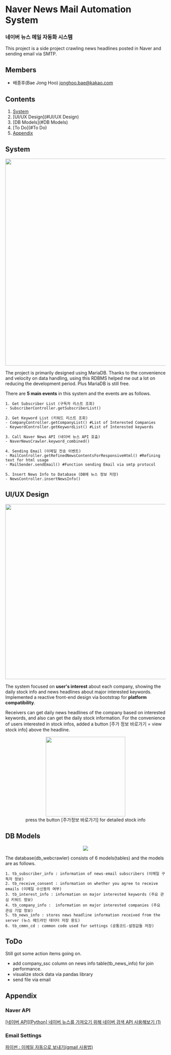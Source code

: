 # Naver News Mail Automation System
### 네이버 뉴스 메일 자동화 시스템

This project is a side project crawling news headlines posted in Naver and sending email via SMTP.

## Members
- 배종후(Bae Jong Hoo) <jonghoo.bae@kakao.com>

## Contents
1. [System](#system)
2. [UI/UX Design](#UI/UX Design)
3. [DB Models](#DB Models)
4. [To Do](#To Do)
5. [Appendix](#Appendix)

## System

<p align="center">
	<img src="https://github.com/francisBae/python-naver-news-crawler/blob/master/static/readme/webcrawlerjpg.jpg?raw=true", width="650">
</p>

The project is primarily designed using MariaDB.
Thanks to the convenience and velocity on data handling, using this RDBMS helped me out a lot on reducing the development period. Plus MariaDB is still free.

There are **5 main events** in this system and the events are as follows.

    1. Get Subscriber List (구독자 리스트 조회) 
    - SubscriberController.getSubscriberList()
    
    2. Get Keyword List (키워드 리스트 조회)
    - CompanyController.getCompanyList() #List of Interested Companies
    - KeywordController.getKeywordList() #List of Interested keywords

    3. Call Naver News API (네이버 뉴스 API 호출)
    - NaverNewsCrawler.keyword_combined() 
    
    4. Sending Email (이메일 전송 이벤트)
    - MailController.getRefinedNewsContentsForResponsiveHtml() #Refining text for html usage
    - MailSender.sendEmail() #Function sending Email via smtp protocol
    
    5. Insert News Info to Database (DB에 뉴스 정보 저장)
    - NewsController.insertNewsInfo()

## UI/UX Design
<p align="center">
	<img src="https://github.com/francisBae/python-naver-news-crawler/blob/master/static/readme/reactive.gif?raw=true", width="550">
</p>

The system focused on **user's interest** about each company, showing the daily stock info and news headlines about major interested keywords.
Implemented a reactive front-end design via bootstrap for **platform compatibility**. 

Receivers can get daily news headlines of the company based on interested keywords, and also can get the daily stock information.
For the convenience of users interested in stock infos, added a button [주가 정보 바로가기 = view stock info] above the headline.

<p align="center">
	<img src="https://github.com/francisBae/python-naver-news-crawler/blob/master/static/readme/stockinfo.jpg?raw=true", width="250">
    <br>
    press the button [주가정보 바로가기] for detailed stock info
</p>

## DB Models
<p align="center">
	<img src="https://github.com/francisBae/python-naver-news-crawler/blob/master/static/readme/dbmodel.png?raw=true">
</p>

The database(db_webcrawler) consists of 6 models(tables) and the models are as follows.

    1. tb_subscriber_info : information of news-email subscribers (이메일 구독자 정보)
    2. tb_receive_consent : information on whether you agree to receive emails (이메일 수신동의 여부)
    3. tb_interest_info : information on major interested keywords (주요 관심 키워드 정보)
    4. tb_company_info :  information on major interested companies (주요 관심 기업 정보)
    5. tb_news_info : stores news headline information received from the server (뉴스 헤드라인 데이터 저장 용도) 
    6. tb_cmmn_cd : common code used for settings (공통코드-설정값들 저장)

## ToDo
Still got some action items going on.

- add company_ssc column on news info table(tb_news_info) for join performance.
- visualize stock data via pandas library
- send file via email

## Appendix

### Naver API
[[네이버 API][Python] 네이버 뉴스를 가져오기 위해 네이버 검색 API 사용해보기 (1)](https://brightnightsky77.tistory.com/66)

### Email Settings
[파이썬 : 이메일 자동으로 보내기(gmail 사용법)](https://creatorjo.tistory.com/89)